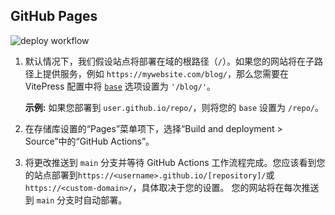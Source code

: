## GitHub Pages

![deploy workflow](https://github.com/Alano-i/vitepress-action-demo/actions/workflows/deploy.yml/badge.svg)

1. 默认情况下，我们假设站点将部署在域的根路径（`/`）。如果您的网站将在子路径上提供服务，例如 `https://mywebsite.com/blog/`，那么您需要在 VitePress 配置中将 [`base`](https://vitepress.dev/reference/site-config#base) 选项设置为 `'/blog/'`。

    **示例:** 如果您部署到 `user.github.io/repo/`，则将您的 `base` 设置为 `/repo/`。

2. 在存储库设置的“Pages”菜单项下，选择“Build and deployment > Source”中的“GitHub Actions”。

3. 将更改推送到 `main` 分支并等待 GitHub Actions 工作流程完成。您应该看到您的站点部署到`https://<username>.github.io/[repository]/`或`https://<custom-domain>/`，具体取决于您的设置。 您的网站将在每次推送到 `main` 分支时自动部署。


